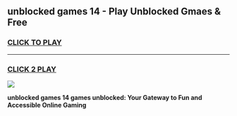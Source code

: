 
## unblocked games 14 - Play Unblocked Gmaes & Free
<h3>
<a href="https://news.freeplayer.one?title=unblocked_games_14&ref=16F">CLICK TO PLAY</a></h3>
<hr>

<h3>
<a href="https://news.freeplayer.one?title=unblocked_games_14&ref=16F">CLICK 2 PLAY</a>
  
</h3>

<a href="https://news.freeplayer.one?title=unblocked_games_14&ref=16F/"><img src="https://clearcache.store/games.png"></a>


**unblocked games 14 games unblocked: Your Gateway to Fun and Accessible Online Gaming**

